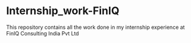 # Internship_work-FinIQ
This repository contains all the work done in my internship experience at FinIQ Consulting India Pvt Ltd
